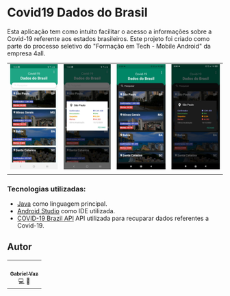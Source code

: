 # Covid19 Dados do Brasil
Esta aplicação tem como intuito facilitar o acesso a informações sobre a Covid-19 referente aos estados brasileiros. Este projeto foi criado como parte do processo seletivo do "Formação em Tech - Mobile Android" da empresa 4all.

|                                 |                                 |                                 |                                 |
| :------------------------------ | :-----------------------------: | :-----------------------------: | :-----------------------------: |
| ![01](./screenshots/white1.jpg) | ![02](./screenshots/white2.jpg) | ![03](./screenshots/black1.jpg) | ![04](./screenshots/black2.jpg) |
|                                 |                                 |                                 |                                 |

### Tecnologias utilizadas:

- [Java](https://www.java.com/pt-BR/) como linguagem principal.
- [Android Studio](https://developer.android.com/studio) como IDE utilizada.
- [COVID-19 Brazil API](https://covid19-brazil-api.now.sh/) API utilizada para recuparar dados referentes a Covid-19.

## Autor

<table>
  <tr>
    <td align="center">
        <a href="https://github.com/vazaee">
            <img src="https://avatars1.githubusercontent.com/u/26447237?s=400&u=745c8142a5956538c118d3325ed7bfcb5459b600&v=4" width="100px;" alt=""/>
            <br />
            <sub><b>Gabriel Vaz</b></sub>
            <br />
            </a><a title="Code">💻</a>
            </a><a title="Design">🎨</a>
        </a>
    </td>
  <tr>
</table>
